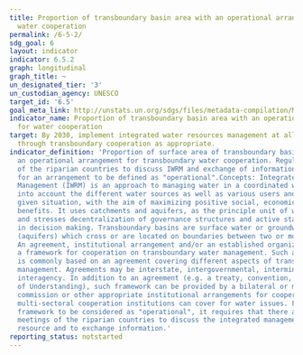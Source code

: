 ```yaml
---
title: Proportion of transboundary basin area with an operational arrangement for
  water cooperation
permalink: /6-5-2/
sdg_goal: 6
layout: indicator
indicator: 6.5.2
graph: longitudinal
graph_title: ~
un_designated_tier: '3'
un_custodian_agency: UNESCO
target_id: '6.5'
goal_meta_link: http://unstats.un.org/sdgs/files/metadata-compilation/Metadata-Goal-6.pdf
indicator_name: Proportion of transboundary basin area with an operational arrangement
  for water cooperation
target: By 2030, implement integrated water resources management at all levels, including
  through transboundary cooperation as appropriate.
indicator_definition: 'Proportion of surface area of transboundary basins that have
  an operational arrangement for transboundary water cooperation. Regular meetings
  of the riparian countries to discuss IWRM and exchange of information are required
  for an arrangement to be defined as "operational".Concepts: Integrated Water Resources
  Management (IWRM) is an approach to managing water in a coordinated way. It takes
  into account the different water sources as well as various users and uses in a
  given situation, with the aim of maximizing positive social, economic and environmental
  benefits. It uses catchments and aquifers, as the principle unit of water management,
  and stresses decentralization of governance structures and active stakeholder participation
  in decision making. Transboundary basins are surface water or groundwater basins
  (aquifers) which cross or are located on boundaries between two or more States.
  An agreement, institutional arrangement and/or an established organization provides
  a framework for cooperation on transboundary water management. Such a framework
  is commonly based on an agreement covering different aspects of transboundary water
  management. Agreements may be interstate, intergovernmental, interministerial or
  interagency. In addition to an agreement (e.g. a treaty, convention, Memorandum
  of Understanding), such framework can be provided by a bilateral or multilateral
  commission or other appropriate institutional arrangements for cooperation. Furthermore,
  multi-sectoral cooperation institutions can cover for water issues. For a cooperation
  framework to be considered as "operational", it requires that there are regular
  meetings of the riparian countries to discuss the integrated management of the water
  resource and to exchange information.'
reporting_status: notstarted
---
```


